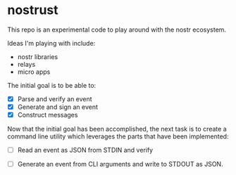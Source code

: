 # nostrust

This repo is an experimental code to play around with the nostr ecosystem.

Ideas I'm playing with include:

- nostr libraries
- relays
- micro apps

The initial goal is to be able to:

- [x] Parse and verify an event
- [x] Generate and sign an event
- [x] Construct messages

Now that the initial goal has been accomplished, the next task is to create a 
command line utility which leverages the parts that have been implemented:

- [ ] Read an event as JSON from STDIN and verify
- [ ] Generate an event from CLI arguments and write to STDOUT as JSON.



